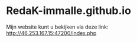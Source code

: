 # RedaK-immalle.github.io
Mijn website kunt u bekijken via deze link: http://46.253.167.15:47200/index.php
